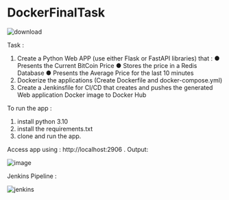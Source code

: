 # DockerFinalTask

![download](https://user-images.githubusercontent.com/66691418/202922652-9483dbf0-a059-4f29-bdcd-679fa7880cf6.png)

Task : 
1. Create a Python Web APP (use either Flask or FastAPI libraries) that :
    ●  Presents the Current BitCoin Price
    ●  Stores the price in a Redis Database
    ●  Presents the Average Price for the last 10 minutes
2. Dockerize the applications (Create Dockerfile and docker-compose.yml)
3. Create a Jenkinsfile for CI/CD that creates and pushes the generated Web application
Docker image to Docker Hub

To run the app :  
1. install python 3.10
2. install the requirements.txt
3. clone and run the app.

Access app using : http://localhost:2906 .
Output: 


![image](https://user-images.githubusercontent.com/66691418/202925712-afd94d0b-4d02-4c07-bc2e-1efd779c4fa0.png)




 
Jenkins Pipeline :

![jenkins](https://user-images.githubusercontent.com/66691418/202927263-d711eac0-35ad-4af9-b2d1-7c27f4894c7d.jpg)


